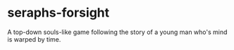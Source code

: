 # seraphs-forsight
A top-down souls-like game following the story of a young man who's mind is warped by time.
